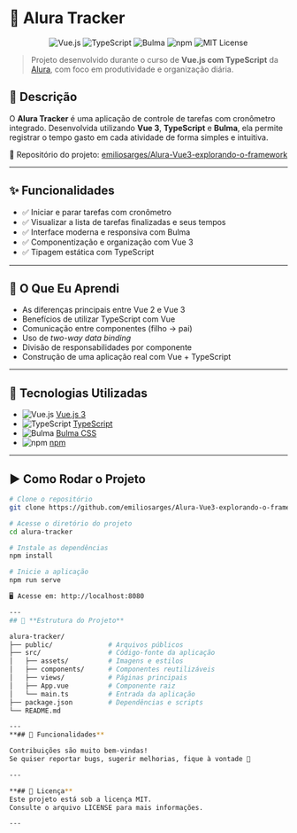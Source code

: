 # 📘 Alura Tracker

<p align="center">
  <img src="https://img.shields.io/badge/Vue.js-35495E?style=for-the-badge&logo=vue.js&logoColor=4FC08D" alt="Vue.js">
  <img src="https://img.shields.io/badge/TypeScript-3178C6?style=for-the-badge&logo=typescript&logoColor=white" alt="TypeScript">
  <img src="https://img.shields.io/badge/Bulma-00D1B2?style=for-the-badge&logo=bulma&logoColor=white" alt="Bulma">
  <img src="https://img.shields.io/badge/npm-CB3837?style=for-the-badge&logo=npm&logoColor=white" alt="npm">
  <img src="https://img.shields.io/badge/License-MIT-green?style=for-the-badge" alt="MIT License">
</p>

> Projeto desenvolvido durante o curso de **Vue.js com TypeScript** da [Alura](https://www.alura.com.br/), com foco em produtividade e organização diária.

## 📌 Descrição

O **Alura Tracker** é uma aplicação de controle de tarefas com cronômetro integrado. Desenvolvida utilizando **Vue 3**, **TypeScript** e **Bulma**, ela permite registrar o tempo gasto em cada atividade de forma simples e intuitiva.

🔗 Repositório do projeto: [emiliosarges/Alura-Vue3-explorando-o-framework](https://github.com/emiliosarges/Alura-Vue3-explorando-o-framework)

---

## ✨ Funcionalidades

- ✅ Iniciar e parar tarefas com cronômetro  
- ✅ Visualizar a lista de tarefas finalizadas e seus tempos  
- ✅ Interface moderna e responsiva com Bulma  
- ✅ Componentização e organização com Vue 3  
- ✅ Tipagem estática com TypeScript  

---

## 🎯 O Que Eu Aprendi

- As diferenças principais entre Vue 2 e Vue 3  
- Benefícios de utilizar TypeScript com Vue  
- Comunicação entre componentes (filho → pai)  
- Uso de *two-way data binding*  
- Divisão de responsabilidades por componente  
- Construção de uma aplicação real com Vue + TypeScript  

---

## 🧪 Tecnologias Utilizadas

- ![Vue.js](https://img.icons8.com/color/24/vue-js.png) [Vue.js 3](https://vuejs.org/)
- ![TypeScript](https://img.icons8.com/color/24/typescript.png) [TypeScript](https://www.typescriptlang.org/)
- ![Bulma](https://img.icons8.com/ios-filled/24/00d1b2/b.png) [Bulma CSS](https://bulma.io/)
- ![npm](https://img.icons8.com/color/24/npm.png) [npm](https://www.npmjs.com/)

---

## ▶️ Como Rodar o Projeto

```bash
# Clone o repositório
git clone https://github.com/emiliosarges/Alura-Vue3-explorando-o-framework.git

# Acesse o diretório do projeto
cd alura-tracker

# Instale as dependências
npm install

# Inicie a aplicação
npm run serve

🖥️ Acesse em: http://localhost:8080

---
## 📁 **Estrutura do Projeto**

alura-tracker/
├── public/              # Arquivos públicos
├── src/                 # Código-fonte da aplicação
│   ├── assets/          # Imagens e estilos
│   ├── components/      # Componentes reutilizáveis
│   ├── views/           # Páginas principais
│   ├── App.vue          # Componente raiz
│   └── main.ts          # Entrada da aplicação
├── package.json         # Dependências e scripts
└── README.md

---
**## 🤝 Funcionalidades**

Contribuições são muito bem-vindas!
Se quiser reportar bugs, sugerir melhorias, fique à vontade 🙌

---

**## 📄 Licença**
Este projeto está sob a licença MIT.
Consulte o arquivo LICENSE para mais informações.

---






